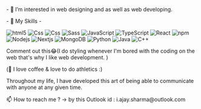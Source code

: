 <!DOCTYPE html>
<html>
<head>
</head>
<body>

<div style="display: flex">
<!--   <div >
    <img src="introduction.svg" width="400" height="200" alt="introduction">
</div> -->
  <div>
  <p>- 👀 I’m interested in web designing and as well as web developing.</p>
  <p>- 🌱 My Skills -</p>
 <p>
  <img alt="html5" src="https://img.shields.io/badge/-HTML5-E34F26?style=flat-square&logo=html5&logoColor=white" />
  <img alt="Css" src="https://img.shields.io/badge/CSS-white?&style=flat-square&logo=css3&logoColor=blue" />
  <img alt="Css" src="https://img.shields.io/badge/Tailwind_CSS-38B2AC?style=flat-square&logo=tailwind-css&logoColor=white" />
  <img alt="Sass" src="https://img.shields.io/badge/-Sass-CC6699?style=flat-square&logo=sass&logoColor=white" />
 <img alt="JavaScript" src="https://img.shields.io/badge/-JavaScript-yellow?style=flat-square&logo=javascript&logoColor=white" />
  <img alt="TypeScript" src="https://img.shields.io/badge/-TypeScript-007ACC?style=flat-square&logo=typescript&logoColor=white" />
  <img alt="React" src="https://img.shields.io/badge/-React-45b8d8?style=flat-square&logo=react&logoColor=white" />
  <img alt="npm" src="https://img.shields.io/badge/-NPM-CB3837?style=flat-square&logo=npm&logoColor=white" />
  <img alt="Nodejs" src="https://img.shields.io/badge/-Nodejs-white?style=flat-square&logo=Node.js&logoColor=black" />
 <img alt="Nextjs" src="https://img.shields.io/badge/-Nextjs-45b8d8?style=flat-square&logo=next.js&logoColor=white" />
  <img alt="MongoDB" src="https://img.shields.io/badge/-MongoDB-13aa52?style=flat-square&logo=mongodb&logoColor=white" />
 <img alt="Python" src="https://img.shields.io/badge/-Python-4B8BBE?style=flat-square&logo=Python&logoColor=FFE873" />
 <img alt="Java" src="https://img.shields.io/badge/-Java-white?style=flat-square&logo=Java&logoColor=pink" />
 <img alt="C++" src="https://img.shields.io/badge/C%2B%2B-00599C?style=flat-square&logo=c%2B%2B&logoColor= #044F88 " />
</p>
   <p> Comment out this😂(I do styling whenever I'm bored with the coding on the web that's why I like web development. )
   <p>(💞️ I love coffee & love to do athletics :)</p>
    <p>Throughout my life, I have developed this art of being able to communicate with anyone at any given time.</p>
   <p> 📫 How to reach me ? -> by this Outlook id : i.ajay.sharma@outlook.com</p>
  </div>
</body>
</html>






<!---
Ajay1455/Ajay1455 is a ✨ special ✨ repository because its `README.md` (this file) appears on your GitHub profile.
You can click the Preview link to take a look at your changes.
--->
